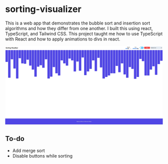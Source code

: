 # sorting-visualizer
This is a web app that demonstrates the bubble sort and insertion sort algorithms and how they differ from one another. I built this using react, TypeScript, and Tailwind CSS. This project taught me how to use TypeScript with React and how to apply animations to divs in react.

![Sample Project Image](https://github.com/mva919/sorting-visualizer/blob/main/src/assets/Sample-Picture.jpg?raw=true)

## To-do ##
* Add merge sort
* Disable buttons while sorting
